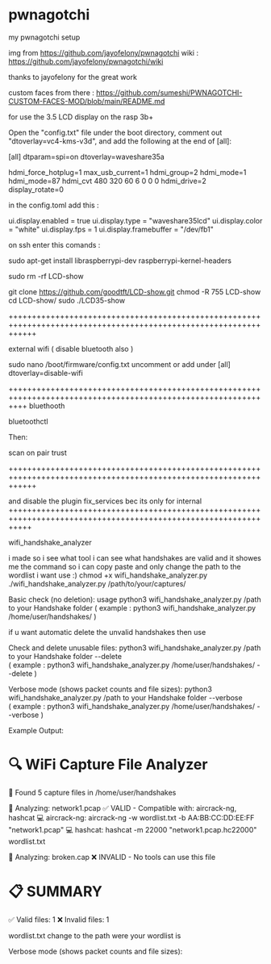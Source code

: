 # pwnagotchi
my pwnagotchi setup

img from https://github.com/jayofelony/pwnagotchi
wiki : https://github.com/jayofelony/pwnagotchi/wiki

thanks to jayofelony for the great work

custom faces from there :  https://github.com/sumeshi/PWNAGOTCHI-CUSTOM-FACES-MOD/blob/main/README.md

for use the 3.5 LCD display on the rasp 3b+

Open the "config.txt" file under the boot directory, comment out "dtoverlay=vc4-kms-v3d", and add the following at the end of [all]: 

[all]
dtparam=spi=on
dtoverlay=waveshare35a

hdmi_force_hotplug=1
max_usb_current=1
hdmi_group=2
hdmi_mode=1
hdmi_mode=87
hdmi_cvt 480 320 60 6 0 0 0
hdmi_drive=2
display_rotate=0

in the config.toml add this :

ui.display.enabled = true
ui.display.type = "waveshare35lcd"
ui.display.color = "white"
ui.display.fps = 1
ui.display.framebuffer = "/dev/fb1"


on ssh enter this comands :

sudo apt-get install libraspberrypi-dev raspberrypi-kernel-headers

sudo rm -rf LCD-show

git clone https://github.com/goodtft/LCD-show.git
chmod -R 755 LCD-show
cd LCD-show/
sudo ./LCD35-show 

++++++++++++++++++++++++++++++++++++++++++++++++++++++++++++++++++++++++++++++++++++++++++++++++++++++++++++++++++

external wifi ( disable bluetooth also )

sudo nano /boot/firmware/config.txt
uncomment or add under [all] 
dtoverlay=disable-wifi

++++++++++++++++++++++++++++++++++++++++++++++++++++++++++++++++++++++++++++++++++++++++++++++++++++++++++++++++
bluethooth

bluetoothctl

Then:

scan on
pair <your-phone-mac>
trust <your-phone-mac>


++++++++++++++++++++++++++++++++++++++++++++++++++++++++++++++++++++++++++++++++++++++++++++++++++++++++++++++++++


and disable the plugin fix_services bec its only for internal
+++++++++++++++++++++++++++++++++++++++++++++++++++++++++++++++++++++++++++++++++++++++++++++++++++++++++++++++++

wifi_handshake_analyzer

i made so i see what tool i can see what handshakes are valid and it showes me the command so i can copy paste and only change the path to the wordlist i want use  :)
chmod +x wifi_handshake_analyzer.py
./wifi_handshake_analyzer.py /path/to/your/captures/

Basic check (no deletion):
usage python3 wifi_handshake_analyzer.py /path to your Handshake folder 
( example :  python3 wifi_handshake_analyzer.py /home/user/handshakes/ )

if u want automatic delete the unvalid handshakes then use 

Check and delete unusable files:
python3 wifi_handshake_analyzer.py /path to your Handshake folder --delete   
( example :  python3 wifi_handshake_analyzer.py /home/user/handshakes/ --delete )

Verbose mode (shows packet counts and file sizes):
python3 wifi_handshake_analyzer.py /path to your Handshake folder --verbose   
( example :  python3 wifi_handshake_analyzer.py /home/user/handshakes/ --verbose )

Example Output:

🔍 WiFi Capture File Analyzer
==================================================
📁 Found 5 capture files in /home/user/handshakes

🔎 Analyzing: network1.pcap
   ✅ VALID - Compatible with: aircrack-ng, hashcat
   💻 aircrack-ng: aircrack-ng -w wordlist.txt -b AA:BB:CC:DD:EE:FF "network1.pcap"
   💻 hashcat: hashcat -m 22000 "network1.pcap.hc22000" wordlist.txt

🔎 Analyzing: broken.cap
   ❌ INVALID - No tools can use this file

📋 SUMMARY
==================================================
✅ Valid files: 1
❌ Invalid files: 1

wordlist.txt change to the path were your wordlist is

Verbose mode (shows packet counts and file sizes):
